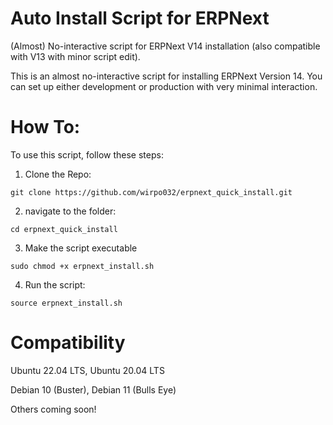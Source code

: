 # Auto Install Script for ERPNext
(Almost) No-interactive script for ERPNext V14 installation (also compatible with V13 with minor script edit).

This is an almost no-interactive script for installing ERPNext Version 14. You can set up either development or production with very minimal interaction.

# How To:
To use this script, follow these steps:

1. Clone the Repo:
```
git clone https://github.com/wirpo032/erpnext_quick_install.git
```
2. navigate to the folder:
```
cd erpnext_quick_install
```
3. Make the script executable
```
sudo chmod +x erpnext_install.sh
```
4. Run the script:
```
source erpnext_install.sh
```
# Compatibility

Ubuntu 22.04 LTS,
Ubuntu 20.04 LTS

Debian 10 (Buster),
Debian 11 (Bulls Eye)

Others coming soon!
